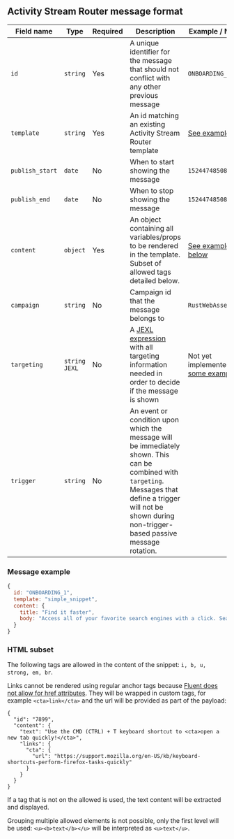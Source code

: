 ## Activity Stream Router message format

Field name | Type     | Required | Description | Example / Note
---        | ---      | ---      | ---         | ---
`id`       | `string` | Yes | A unique identifier for the message that should not conflict with any other previous message | `ONBOARDING_1`
`template` | `string` | Yes | An id matching an existing Activity Stream Router template | [See example](https://github.com/mozilla/activity-stream/blob/33669c67c2269078a6d3d6d324fb48175d98f634/system-addon/content-src/message-center/templates/SimpleSnippet.jsx)
`publish_start` | `date` | No | When to start showing the message | `1524474850876`
`publish_end` | `date` | No | When to stop showing the message | `1524474850876`
`content` | `object` | Yes | An object containing all variables/props to be rendered in the template. Subset of allowed tags detailed below. | [See example below](#html-subset)
`campaign` | `string` | No | Campaign id that the message belongs to | `RustWebAssembly`
`targeting` | `string` `JEXL` | No | A [JEXL expression](http://normandy.readthedocs.io/en/latest/user/filter_expressions.html#jexl-basics) with all targeting information needed in order to decide if the message is shown | Not yet implemented, [some examples](http://normandy.readthedocs.io/en/latest/user/filter_expressions.html#examples)
`trigger` | `string` | No | An event or condition upon which the message will be immediately shown. This can be combined with `targeting`. Messages that define a trigger will not be shown during non-trigger-based passive message rotation.

### Message example
```javascript
{
  id: "ONBOARDING_1",
  template: "simple_snippet",
  content: {
    title: "Find it faster",
    body: "Access all of your favorite search engines with a click. Search the whole Web or just one website from the search box."
  }
}
```

### HTML subset
The following tags are allowed in the content of the snippet: `i, b, u, strong, em, br`.

Links cannot be rendered using regular anchor tags because [Fluent does not allow for href attributes](https://github.com/projectfluent/fluent.js/blob/a03d3aa833660f8c620738b26c80e46b1a4edb05/fluent-dom/src/overlay.js#L13). They will be wrapped in custom tags, for example `<cta>link</cta>` and the url will be provided as part of the payload:
```
{
  "id": "7899",
  "content": {
    "text": "Use the CMD (CTRL) + T keyboard shortcut to <cta>open a new tab quickly!</cta>",
    "links": {
      "cta": {
        "url": "https://support.mozilla.org/en-US/kb/keyboard-shortcuts-perform-firefox-tasks-quickly"
      }
    }
  }
}
```
If a tag that is not on the allowed is used, the text content will be extracted and displayed.

Grouping multiple allowed elements is not possible, only the first level will be used: `<u><b>text</b></u>` will be interpreted as `<u>text</u>`.

